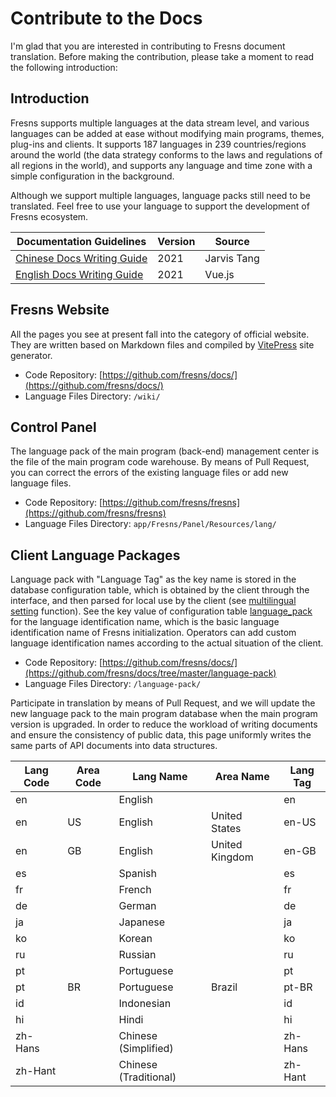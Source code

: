 # Contribute to the Docs

I'm glad that you are interested in contributing to Fresns document translation. Before making the contribution, please take a moment to read the following introduction:

## Introduction

Fresns supports multiple languages at the data stream level, and various languages can be added at ease without modifying main programs, themes, plug-ins and clients. It supports 187 languages in 239 countries/regions around the world (the data strategy conforms to the laws and regulations of all regions in the world), and supports any language and time zone with a simple configuration in the background.

Although we support multiple languages, language packs still need to be translated. Feel free to use your language to support the development of Fresns ecosystem.

| Documentation Guidelines | Version | Source |
| --- | --- | --- |
| [Chinese Docs Writing Guide](https://github.com/jarvis-tang/copywriting-style-guide) | 2021 | Jarvis Tang |
| [English Docs Writing Guide](writing-guide.md) | 2021 | Vue.js |

## Fresns Website

All the pages you see at present fall into the category of official website. They are written based on Markdown files and compiled by [VitePress](https://vitepress.vuejs.org/) site generator.

- Code Repository: [https://github.com/fresns/docs/](https://github.com/fresns/docs/)
- Language Files Directory: `/wiki/`

## Control Panel

The language pack of the main program (back-end) management center is the file of the main program code warehouse. By means of Pull Request, you can correct the errors of the existing language files or add new language files.

- Code Repository: [https://github.com/fresns/fresns](https://github.com/fresns/fresns)
- Language Files Directory: `app/Fresns/Panel/Resources/lang/`

## Client Language Packages

Language pack with "Language Tag" as the key name is stored in the database configuration table, which is obtained by the client through the interface, and then parsed for local use by the client (see [multilingual setting](../database/keyname/languages.md) function). See the key value of configuration table [language_pack](../database/dictionary/language-pack.md) for the language identification name, which is the basic language identification name of Fresns initialization. Operators can add custom language identification names according to the actual situation of the client.

- Code Repository: [https://github.com/fresns/docs/](https://github.com/fresns/docs/tree/master/language-pack)
- Language Files Directory: `/language-pack/`

Participate in translation by means of Pull Request, and we will update the new language pack to the main program database when the main program version is upgraded. In order to reduce the workload of writing documents and ensure the consistency of public data, this page uniformly writes the same parts of API documents into data structures.

| Lang Code | Area Code | Lang Name | Area Name | Lang Tag |
| --- | --- | --- | --- | --- |
| en |  | English |  | en |
| en | US | English | United States | en-US |
| en | GB | English | United Kingdom | en-GB |
| es |  | Spanish |  | es |
| fr |  | French |  | fr |
| de |  | German |  | de |
| ja |  | Japanese |  | ja |
| ko |  | Korean |  | ko |
| ru |  | Russian |  | ru |
| pt |  | Portuguese |  | pt |
| pt | BR | Portuguese | Brazil | pt-BR |
| id |  | Indonesian |  | id |
| hi |  | Hindi |  | hi |
| zh-Hans |  | Chinese (Simplified) |  | zh-Hans |
| zh-Hant |  | Chinese (Traditional) |  | zh-Hant |